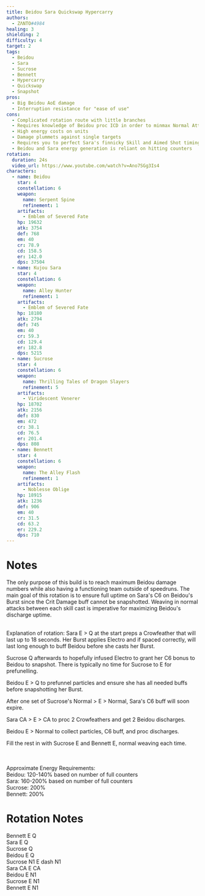 ```yaml
---
title: Beidou Sara Quickswap Hypercarry 
authors:
  - ZΛNTO#4984
healing: 3
shielding: 2
difficulty: 4
target: 2
tags:
  - Beidou
  - Sara
  - Sucrose
  - Bennett
  - Hypercarry
  - Quickswap
  - Snapshot
pros:
  - Big Beidou AoE damage
  - Interruption resistance for "ease of use"
cons: 
  - Complicated rotation route with little branches
  - Requires knowledge of Beidou proc ICD in order to minmax Normal Attack weaving
  - High energy costs on units
  - Damage plummets against single targets
  - Requires you to perfect Sara's finnicky Skill and Aimed Shot timings
  - Beidou and Sara energy generation is reliant on hitting counters
rotation:
  duration: 24s
  video_url: https://www.youtube.com/watch?v=Ano7SGg3Is4
characters:
  - name: Beidou
    star: 4
    constellation: 6
    weapon:
      name: Serpent Spine
      refinement: 1
    artifacts:
      - Emblem of Severed Fate
    hp: 19632
    atk: 3754
    def: 768
    em: 40
    cr: 78.9
    cd: 158.5
    er: 142.0
    dps: 37504
  - name: Kujou Sara
    star: 4
    constellation: 6
    weapon:
      name: Alley Hunter
      refinement: 1
    artifacts:
      - Emblem of Severed Fate
    hp: 18180
    atk: 2794
    def: 745
    em: 40
    cr: 59.3
    cd: 129.4
    er: 182.8
    dps: 5215
  - name: Sucrose
    star: 4
    constellation: 6
    weapon:
      name: Thrilling Tales of Dragon Slayers
      refinement: 5
    artifacts:
      - Viridescent Venerer
    hp: 18702
    atk: 2156
    def: 830
    em: 472
    cr: 38.1
    cd: 76.5
    er: 201.4
    dps: 808
  - name: Bennett
    star: 4
    constellation: 6
    weapon:
      name: The Alley Flash
      refinement: 1
    artifacts:
      - Noblesse Oblige
    hp: 18915
    atk: 1236
    def: 906
    em: 40
    cr: 31.5
    cd: 63.2
    er: 229.2
    dps: 710
---
```


# **Notes**
The only purpose of this build is to reach maximum Beidou damage numbers while also having a functioning team outside of speedruns. The main goal of this rotation is to ensure full uptime on Sara's C6 on Beidou's Burst since the Crit Damage buff cannot be snapshotted.
Weaving in normal attacks between each skill cast is imperative for maximizing Beidou's discharge uptime.
<br></br>

Explanation of rotation: 
Sara E > Q at the start preps a Crowfeather that will last up to 18 seconds. Her Burst applies Electro and if spaced correctly, will last long enough to buff Beidou before she casts her Burst.  

Sucrose Q afterwards to hopefully infused Electro to grant her C6 bonus to Beidou to snapshot. There is typically no time for Sucrose to E for prefunelling.  

Beidou E > Q to prefunnel particles and ensure she has all needed buffs before snapshotting her Burst.  

After one set of Sucrose's Normal > E > Normal, Sara's C6 buff will soon expire.  

Sara CA > E > CA to proc 2 Crowfeathers and get 2 Beidou discharges.  
 
Beidou E > Normal to collect particles, C6 buff, and proc discharges.  

Fill the rest in with Sucrose E and Bennett E, normal weaving each time.  


<br></br>
Approximate Energy Requirements:  
Beidou: 120-140% based on number of full counters  
Sara: 160-200% based on number of full counters  
Sucrose: 200%  
Bennett: 200%  

# **Rotation Notes**  
Bennett E Q  
Sara E Q  
Sucrose Q  
Beidou E Q  
Sucrose N1 E dash N1  
Sara CA E CA  
Beidou E N1  
Sucrose E N1  
Bennett E N1  